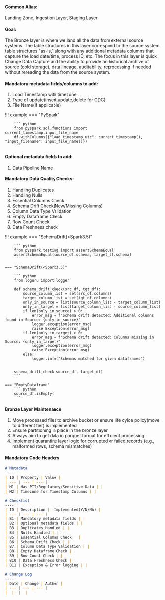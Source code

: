 #### Common Alias: 
Landing Zone, Ingestion Layer, Staging Layer

#### Goal: 
The Bronze layer is where we land all the data from external source systems. The table structures in this layer correspond to the source system table structures "as-is," along with any additional metadata columns that capture the load date/time, process ID, etc. The focus in this layer is quick Change Data Capture and the ability to provide an historical archive of source (cold storage), data lineage, auditability, reprocessing if needed without rereading the data from the source system.

#### Mandatory metadata fields/columns to add:

1. Load Timestamp with timezone
2. Type of update(insert,update,delete for CDC)
3. File Name(if applicable)

!!! example
    === "PySpark"

        ``` python
        from pyspark.sql.functions import current_timestamp,input_file_name
        df.withColumns({"load_timestamp_utc": current_timestamp(), "input_filename": input_file_name()})
        ```

#### Optional metadata fields to add:
1. Data Pipeline Name


#### Mandatory Data Quality Checks:
1. Handling Duplicates
2. Handling Nulls
3. Essential Columns Check
4. Schema Drift Check(New/Missing Columns)
5. Column Data Type Validation
6. Empty Dataframe Check
7. Row Count Check
8. Data Freshness check

!!! example
    === "SchemaDrift(>Spark3.5)"

        ``` python
        from pyspark.testing import assertSchemaEqual
        assertSchemaEqual(source_df.schema, target_df.schema)
        ```

    === "SchemaDrift(<Spark3.5)"

        ``` python
        from loguru import logger

        def schema_drift_check(src_df, tgt_df):
            source_column_list = set(src_df.columns)
            target_column_list = set(tgt_df.columns)
            only_in_source = list(source_column_list - target_column_list)
            only_in_target = list(target_column_list - source_column_list) 
            if len(only_in_source) > 0:
                error_msg = f"Schema drift detected: Additional columns found in Source: {only_in_source}"
                logger.exception(error_msg)
                raise Exception(error_msg)
            if len(only_in_target) > 0:
                error_msg = f"Schema drift detected: Columns missing in Source: {only_in_target}"
                logger.exception(error_msg)
                raise Exception(error_msg)
            else:
                logger.info("Schemas matched for given dataframes")


        schema_drift_check(source_df, target_df)
        ```

    === "EmptyDataframe"
        ``` python
        source_df.isEmpty()
        ```

#### Bronze Layer Maintenance
1. Move processed files to archive bucket or ensure life cylce policy(move to different tier) is implemented
2. Ensure partitioning in place in the bronze layer
3. Always aim to get data in parquet format for efficient processing.
4. Implement quarantine layer logic for corrupted or failed records (e.g., malformed rows, schema mismatches)

#### Mandatory Code Headers

``` markdown
# Metadata
----
| ID | Property | Value |
| --- | --- | --- |
| M1 | Has PII/Regulatory/Sensitive Data | |
| M2 | Timezone for Timestamp Columns | |

# Checklist
----
| ID | Description |  Implemented(Y/N/NA) |
| --- | --- | --- |
| B1 | Mandatory metadata fields | |
| B2 | Optional metadata fields | |
| B3 | Duplicates Handled | |
| B4 | Nulls Handled | |
| B5 | Essential Columns Check | |
| B6 | Schema Drift Check | |
| B7 | Column Data Type Validation | |
| B8 | Empty Dataframe Check | |
| B9 | Row Count Check | |
| B10 | Data Freshness Check | |
| B11 | Exception & Error logging | |

# Change Log
----
| Date | Change | Author |
| --- | --- | --- |
|  |  |  |
```
